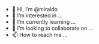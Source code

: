 - 👋 Hi, I’m @miraldo
- 👀 I’m interested in ...
- 🌱 I’m currently learning ...
- 💞️ I’m looking to collaborate on ...
- 📫 How to reach me ...

<!---
miraldo/miraldo is a ✨ special ✨ repository because its `README.md` (this file) appears on your GitHub profile.
You can click the Preview link to take a look at your changes.
--->

